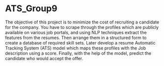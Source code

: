 # ATS_Group9
The objective of this project is to minimize the cost of recruiting a
candidate for the company. You have to scrape through the profiles
which are publicly available on various job portals, and using NLP
techniques extract the features from the resumes. Then arrange them
in a structured form to create a database of required skill sets. Later
develop a resume Automatic Tracking System (ATS) model which
maps these profiles with the Job description using a score. Finally, with
the help of the model, predict the candidate who would accept the
offer.
